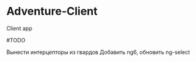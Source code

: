 # Adventure-Client
Client app

#TODO

Вынести интерцепторы из гвардов
Добавить ng6, обновить ng-select
